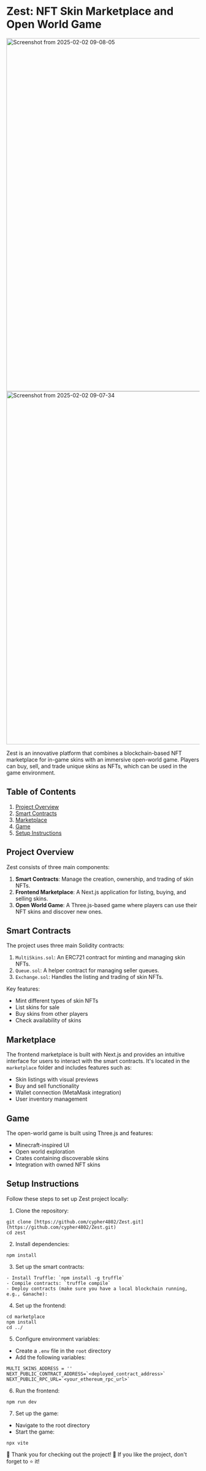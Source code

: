# Zest: NFT Skin Marketplace and Open World Game

<img width="1914" height="920" alt="Screenshot from 2025-02-02 09-08-05" src="https://github.com/user-attachments/assets/b2970c62-458a-4ca9-b5ad-ca04d2c37af6" />

<img width="1914" height="920" alt="Screenshot from 2025-02-02 09-07-34" src="https://github.com/user-attachments/assets/88b2b43c-cdb4-4fac-8f57-a0c760156241" />



Zest is an innovative platform that combines a blockchain-based NFT marketplace for in-game skins with an immersive open-world game. Players can buy, sell, and trade unique skins as NFTs, which can be used in the game environment.

## Table of Contents

1. [Project Overview](#project-overview)
2. [Smart Contracts](#smart-contracts)
3. [Marketplace](#marketplace)
4. [Game](#game)
5. [Setup Instructions](#setup-instructions)

## Project Overview

Zest consists of three main components:

1. **Smart Contracts**: Manage the creation, ownership, and trading of skin NFTs.
2. **Frontend Marketplace**: A Next.js application for listing, buying, and selling skins.
3. **Open World Game**: A Three.js-based game where players can use their NFT skins and discover new ones.

## Smart Contracts

The project uses three main Solidity contracts:

1. `MultiSkins.sol`: An ERC721 contract for minting and managing skin NFTs.
2. `Queue.sol`: A helper contract for managing seller queues.
3. `Exchange.sol`: Handles the listing and trading of skin NFTs.

Key features:
- Mint different types of skin NFTs
- List skins for sale
- Buy skins from other players
- Check availability of skins

## Marketplace

The frontend marketplace is built with Next.js and provides an intuitive interface for users to interact with the smart contracts. It's located in the `marketplace` folder and includes features such as:

- Skin listings with visual previews
- Buy and sell functionality
- Wallet connection (MetaMask integration)
- User inventory management

## Game

The open-world game is built using Three.js and features:

- Minecraft-inspired UI
- Open world exploration
- Crates containing discoverable skins
- Integration with owned NFT skins

## Setup Instructions

Follow these steps to set up Zest project locally:

1. Clone the repository:
```
git clone [https://github.com/cypher4802/Zest.git](https://github.com/cypher4802/Zest.git)
cd zest
```

2. Install dependencies:
```
npm install
```

3. Set up the smart contracts:
```
- Install Truffle: `npm install -g truffle`
- Compile contracts: `truffle compile`
- Deploy contracts (make sure you have a local blockchain running, e.g., Ganache):
```

4. Set up the frontend:
```
cd marketplace
npm install
cd ../
```

5. Configure environment variables:
- Create a `.env` file in the `root` directory
- Add the following variables:
```
MULTI_SKINS_ADDRESS = ''
NEXT_PUBLIC_CONTRACT_ADDRESS=`<deployed_contract_address>`
NEXT_PUBLIC_RPC_URL=`<your_ethereum_rpc_url>`
```

6. Run the frontend:
```
npm run dev
```

7. Set up the game:

- Navigate to the root directory
- Start the game: 
```
npx vite
```

🚀 Thank you for checking out the project! 
🌟 If you like the project, don't forget to ⭐️ it! 
